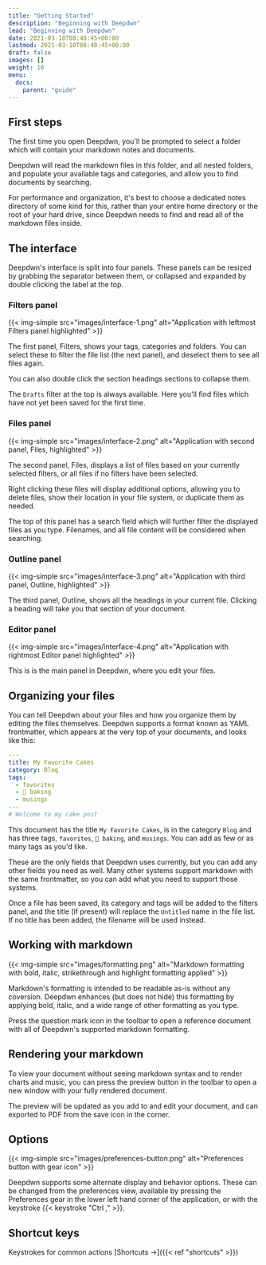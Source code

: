 ```yaml
---
title: "Getting Started"
description: "Beginning with Deepdwn"
lead: "Beginning with Deepdwn"
date: 2021-03-10T08:48:45+00:00
lastmod: 2021-03-10T08:48:45+00:00
draft: false
images: []
weight: 10
menu: 
  docs:
    parent: "guide"
---
```


## First steps

The first time you open Deepdwn, you'll be prompted to select a folder which will contain your markdown notes and documents.

Deepdwn will read the markdown files in this folder, and all nested folders, and populate your available tags and categories, and allow you to find documents by searching.

For performance and organization, it's best to choose a dedicated notes directory of some kind for this, rather than your entire home directory or the root of your hard drive, since Deepdwn needs to find and read all of the markdown files inside.

## The interface

Deepdwn's interface is split into four panels. These panels can be resized by grabbing the separator between them, or collapsed and expanded by double clicking the label at the top.

### Filters panel

{{< img-simple src="images/interface-1.png" alt="Application with leftmost Filters panel highlighted" >}}

The first panel, Filters, shows your tags, categories and folders. You can select these to filter the file list (the next panel), and deselect them to see all files again.

You can also double click the section headings sections to collapse them.

The `Drafts` filter at the top is always available. Here you'll find files which have not yet been saved for the first time.

### Files panel

{{< img-simple src="images/interface-2.png" alt="Application with second panel, Files, highlighted" >}}

The second panel, Files, displays a list of files based on your currently selected filters, or all files if no filters have been selected.

Right clicking these files will display additional options, allowing you to delete files, show their location in your file system, or duplicate them as needed.

The top of this panel has a search field which will further filter the displayed files as you type. Filenames, and all file content will be considered when searching.

### Outline panel


{{< img-simple src="images/interface-3.png" alt="Application with third panel, Outline, highlighted" >}}

The third panel, Outline, shows all the headings in your current file. Clicking a heading will take you that section of your document.

### Editor panel

{{< img-simple src="images/interface-4.png" alt="Application with rightmost Editor panel highlighted" >}}

This is is the main panel in Deepdwn, where you edit your files.

## Organizing your files

You can tell Deepdwn about your files and how you organize them by editing the files themselves. Deepdwn supports a format known as YAML frontmatter, which appears at the very top of your documents, and looks like this:

```yml
---
title: My Favorite Cakes
category: Blog
tags: 
  - favorites
  - 🧁 baking
  - musings
---
# Welcome to my cake post
```

This document has the title `My Favorite Cakes`, is in the category `Blog` and has three tags, `favorites`, `🧁 baking`, and `musings`. You can add as few or as many tags as you'd like.

These are the only fields that Deepdwn uses currently, but you can add any other fields you need as well. Many other systems support markdown with the same frontmatter, so you can add what you need to support those systems.

Once a file has been saved, its category and tags will be added to the filters panel, and the title (if present) will replace the `Untitled` name in the file list. If no title has been added, the filename will be used instead.

## Working with markdown

{{< img-simple src="images/formatting.png" alt="Markdown formatting with bold, italic, strikethrough and highlight formatting applied" >}}

Markdown's formatting is intended to be readable as-is without any coversion. Deepdwn enhances (but does not hide) this formatting by applying bold, italic, and a wide range of other formatting as you type.

Press the question mark icon in the toolbar to open a reference document with all of Deepdwn's supported markdown formatting.

## Rendering your markdown

To view your document without seeing markdown syntax and to render charts and music, you can press the preview button in the toolbar to open a new window with your fully rendered document.

The preview will be updated as you add to and edit your document, and can exported to PDF from the save icon in the corner.

## Options

{{< img-simple src="images/preferences-button.png" alt="Preferences button with gear icon" >}}

Deepdwn supports some alternate display and behavior options. These can be changed from the preferences view, available by pressing the Preferences gear in the lower left hand corner of the application, or with the keystroke {{< keystroke "Ctrl ," >}}.

## Shortcut keys

Keystrokes for common actions [Shortcuts →]({{< ref "shortcuts" >}})
